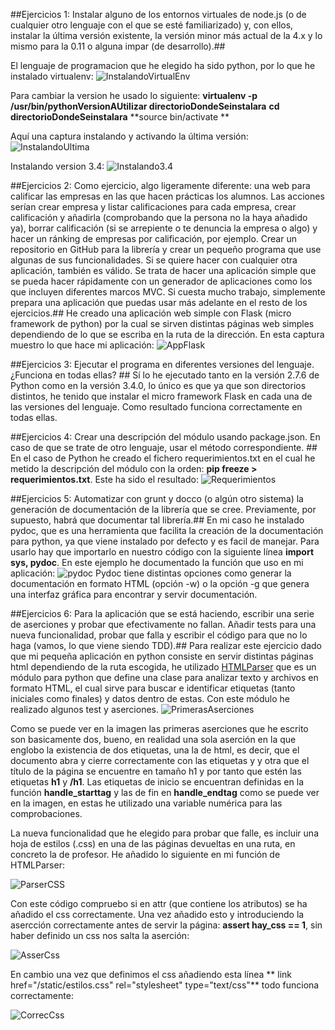 ##Ejercicios 1: Instalar alguno de los entornos virtuales de node.js (o de cualquier otro lenguaje con el que se esté familiarizado) y, con ellos, instalar la última versión existente, la versión minor más actual de la 4.x y lo mismo para la 0.11 o alguna impar (de desarrollo).##

El lenguaje de programacion que he elegido ha sido python, por lo que he instalado virtualenv:
![InstalandoVirtualEnv](http://i1042.photobucket.com/albums/b422/Pedro_Gazquez_Navarrete/instalandoVirtualenv_zpsnibha78s.png)

Para cambiar la version he usado lo siguiente: 
	**virtualenv -p /usr/bin/pythonVersionAUtilizar directorioDondeSeinstalara**
	**cd directorioDondeSeinstalara**
	**source bin/activate **

Aquí una captura instalando y activando la última versión:
![InstalandoUltima](http://i1042.photobucket.com/albums/b422/Pedro_Gazquez_Navarrete/instalandoUltimaVersion_zpsayn130id.png)

Instalando version 3.4:
![Instalando3.4](http://i1042.photobucket.com/albums/b422/Pedro_Gazquez_Navarrete/instalandoVersion3.4_zpsokzqpcov.png)		

		
##Ejercicios 2: Como ejercicio, algo ligeramente diferente: una web para calificar las empresas en las que hacen prácticas los alumnos. Las acciones serían crear empresa y listar calificaciones para cada empresa, crear calificación y añadirla (comprobando que la persona no la haya añadido ya), borrar calificación (si se arrepiente o te denuncia la empresa o algo) y hacer un ránking de empresas por calificación, por ejemplo. Crear un repositorio en GitHub para la librería y crear un pequeño programa que use algunas de sus funcionalidades. Si se quiere hacer con cualquier otra aplicación, también es válido. Se trata de hacer una aplicación simple que se pueda hacer rápidamente con un generador de aplicaciones como los que incluyen diferentes marcos MVC. Si cuesta mucho trabajo, simplemente prepara una aplicación que puedas usar más adelante en el resto de los ejercicios.## 
He creado una aplicación web simple con Flask (micro framework de python) por la cual se sirven distintas páginas web simples
dependiendo de lo que se escriba en la ruta de la dirección. En esta captura muestro lo que hace mi aplicación:
![AppFlask](http://i1042.photobucket.com/albums/b422/Pedro_Gazquez_Navarrete/ejAplicacionFlask_zpsvbhu41i2.png)


##Ejercicios 3: Ejecutar el programa en diferentes versiones del lenguaje. ¿Funciona en todas ellas? ##
Sí lo he ejecutado tanto en la versión 2.7.6 de  Python como en la versión 3.4.0, lo único es que ya que son directorios distintos, he tenido que instalar el micro framework Flask en cada una de las versiones del lenguaje. Como resultado funciona correctamente en todas ellas.

##Ejercicios 4: Crear una descripción del módulo usando package.json. En caso de que se trate de otro lenguaje, usar el método correspondiente. ##
En el caso de Python he creado el fichero requerimientos.txt en el cual he metido la descripción del módulo con la orden: **pip freeze > requerimientos.txt**.
Este ha sido el resultado:
![Requerimientos](http://i1042.photobucket.com/albums/b422/Pedro_Gazquez_Navarrete/ej4_zpslum9antf.png)

##Ejercicios 5: Automatizar con grunt y docco (o algún otro sistema) la generación de documentación de la librería que se cree. Previamente, por supuesto, habrá que documentar tal librería.##
En mi caso he instalado pydoc, que es una herramienta que facilita la creación de la documentación para python, ya que viene instalado por defecto y es facil de manejar. Para usarlo hay que importarlo en nuestro código con la siguiente línea **import sys, pydoc**. En este ejemplo he documentado la función que uso en mi aplicación:
![pydoc](http://i1042.photobucket.com/albums/b422/Pedro_Gazquez_Navarrete/ej5_zpsvvsudtsv.png)
Pydoc tiene distintas opciones como generar la documentación en formato HTML (opción -w) o la opción -g que genera una interfaz gráfica para encontrar y servir documentación.

##Ejercicios 6: Para la aplicación que se está haciendo, escribir una serie de aserciones y probar que efectivamente no fallan. Añadir tests para una nueva funcionalidad, probar que falla y escribir el código para que no lo haga (vamos, lo que viene siendo TDD).##
Para realizar este ejercicio dado que mi pequeña aplicación en python consiste en servir distintas páginas html dependiendo de la ruta escogida, he utilizado [HTMLParser](https://docs.python.org/2/library/htmlparser.html) que es un módulo para python que define una clase para analizar texto y archivos en formato HTML, el cual sirve para buscar e identificar etiquetas (tanto iniciales como finales) y datos dentro de estas. Con este módulo he realizado algunos test y aserciones. 
![PrimerasAserciones](http://i1042.photobucket.com/albums/b422/Pedro_Gazquez_Navarrete/ej6-1_zpsukljdsxt.png)

Como se puede ver en la imagen las primeras aserciones que he escrito son basicamente dos, bueno, en realidad una sola aserción en la que englobo la existencia de dos etiquetas, una la de html, es decir, que el documento abra y cierre correctamente con las etiquetas **<html>** y **</html>** y otra que el título de la página se encuentre en tamaño h1 y por tanto que estén las etiquetas **h1** y **/h1**.  Las etiquetas de inicio se encuentran definidas en la función **handle_starttag** y las de fin en **handle_endtag** como se puede ver en la imagen, en estas he utilizado una variable numérica para las comprobaciones.

La nueva funcionalidad que he elegido para probar que falle, es incluir una hoja de estilos (.css) en una de las páginas devueltas en una ruta, en concreto la de profesor. He añadido lo siguiente en mi función de HTMLParser:

![ParserCSS](http://i1042.photobucket.com/albums/b422/Pedro_Gazquez_Navarrete/ej6-hayCSS_zpseezcutdp.png)

Con este código compruebo si en attr (que contiene los atributos) se ha añadido el css correctamente. Una vez añadido esto y introduciendo la asercción correctamente antes de servir la página: **assert hay_css == 1**, sin haber definido un css nos salta la aserción: 

![AsserCss](http://i1042.photobucket.com/albums/b422/Pedro_Gazquez_Navarrete/ej6-hayCSS-Aser_zpsiftvkgy2.png)

En cambio una vez que definimos el css añadiendo esta línea ** link href="/static/estilos.css" rel="stylesheet" type="text/css"** todo funciona correctamente:

![CorrecCss](http://i1042.photobucket.com/albums/b422/Pedro_Gazquez_Navarrete/ej6-hayCSS-Coorec_zpsxm1npwtq.png)

